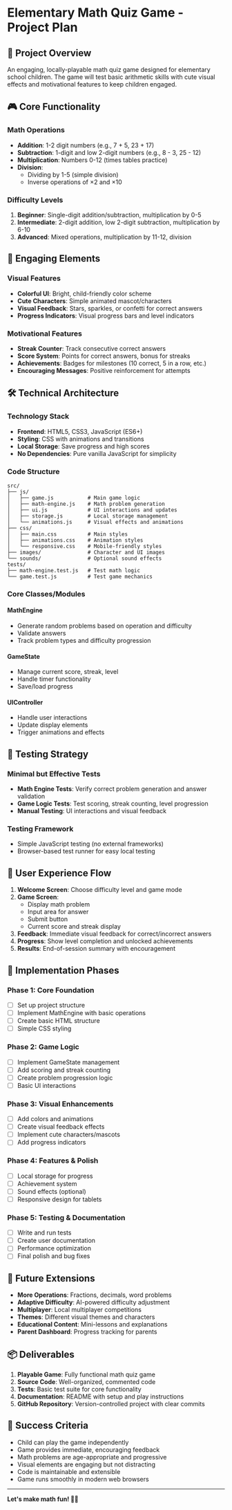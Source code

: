 # Elementary Math Quiz Game - Project Plan

## 🎯 Project Overview

An engaging, locally-playable math quiz game designed for elementary school children. The game will test basic arithmetic skills with cute visual effects and motivational features to keep children engaged.

## 🎮 Core Functionality

### Math Operations
- **Addition**: 1-2 digit numbers (e.g., 7 + 5, 23 + 17)
- **Subtraction**: 1-digit and low 2-digit numbers (e.g., 8 - 3, 25 - 12)
- **Multiplication**: Numbers 0-12 (times tables practice)
- **Division**: 
  - Dividing by 1-5 (simple division)
  - Inverse operations of ×2 and ×10

### Difficulty Levels
1. **Beginner**: Single-digit addition/subtraction, multiplication by 0-5
2. **Intermediate**: 2-digit addition, low 2-digit subtraction, multiplication by 6-10
3. **Advanced**: Mixed operations, multiplication by 11-12, division

## 🎨 Engaging Elements

### Visual Features
- **Colorful UI**: Bright, child-friendly color scheme
- **Cute Characters**: Simple animated mascot/characters
- **Visual Feedback**: Stars, sparkles, or confetti for correct answers
- **Progress Indicators**: Visual progress bars and level indicators

### Motivational Features
- **Streak Counter**: Track consecutive correct answers
- **Score System**: Points for correct answers, bonus for streaks
- **Achievements**: Badges for milestones (10 correct, 5 in a row, etc.)
- **Encouraging Messages**: Positive reinforcement for attempts

## 🛠 Technical Architecture

### Technology Stack
- **Frontend**: HTML5, CSS3, JavaScript (ES6+)
- **Styling**: CSS with animations and transitions
- **Local Storage**: Save progress and high scores
- **No Dependencies**: Pure vanilla JavaScript for simplicity

### Code Structure
```
src/
├── js/
│   ├── game.js           # Main game logic
│   ├── math-engine.js    # Math problem generation
│   ├── ui.js             # UI interactions and updates
│   ├── storage.js        # Local storage management
│   └── animations.js     # Visual effects and animations
├── css/
│   ├── main.css          # Main styles
│   ├── animations.css    # Animation styles
│   └── responsive.css    # Mobile-friendly styles
├── images/               # Character and UI images
└── sounds/               # Optional sound effects
tests/
├── math-engine.test.js   # Test math logic
└── game.test.js          # Test game mechanics
```

### Core Classes/Modules

#### MathEngine
- Generate random problems based on operation and difficulty
- Validate answers
- Track problem types and difficulty progression

#### GameState
- Manage current score, streak, level
- Handle timer functionality
- Save/load progress

#### UIController
- Handle user interactions
- Update display elements
- Trigger animations and effects

## 🧪 Testing Strategy

### Minimal but Effective Tests
- **Math Engine Tests**: Verify correct problem generation and answer validation
- **Game Logic Tests**: Test scoring, streak counting, level progression
- **Manual Testing**: UI interactions and visual feedback

### Testing Framework
- Simple JavaScript testing (no external frameworks)
- Browser-based test runner for easy local testing

## 📱 User Experience Flow

1. **Welcome Screen**: Choose difficulty level and game mode
2. **Game Screen**: 
   - Display math problem
   - Input area for answer
   - Submit button
   - Current score and streak display
3. **Feedback**: Immediate visual feedback for correct/incorrect answers
4. **Progress**: Show level completion and unlocked achievements
5. **Results**: End-of-session summary with encouragement

## 🎯 Implementation Phases

### Phase 1: Core Foundation
- [ ] Set up project structure
- [ ] Implement MathEngine with basic operations
- [ ] Create basic HTML structure
- [ ] Simple CSS styling

### Phase 2: Game Logic
- [ ] Implement GameState management
- [ ] Add scoring and streak counting
- [ ] Create problem progression logic
- [ ] Basic UI interactions

### Phase 3: Visual Enhancements
- [ ] Add colors and animations
- [ ] Create visual feedback effects
- [ ] Implement cute characters/mascots
- [ ] Add progress indicators

### Phase 4: Features & Polish
- [ ] Local storage for progress
- [ ] Achievement system
- [ ] Sound effects (optional)
- [ ] Responsive design for tablets

### Phase 5: Testing & Documentation
- [ ] Write and run tests
- [ ] Create user documentation
- [ ] Performance optimization
- [ ] Final polish and bug fixes

## 🚀 Future Extensions

- **More Operations**: Fractions, decimals, word problems
- **Adaptive Difficulty**: AI-powered difficulty adjustment
- **Multiplayer**: Local multiplayer competitions
- **Themes**: Different visual themes and characters
- **Educational Content**: Mini-lessons and explanations
- **Parent Dashboard**: Progress tracking for parents

## 📦 Deliverables

1. **Playable Game**: Fully functional math quiz game
2. **Source Code**: Well-organized, commented code
3. **Tests**: Basic test suite for core functionality
4. **Documentation**: README with setup and play instructions
5. **GitHub Repository**: Version-controlled project with clear commits

## 🎉 Success Criteria

- Child can play the game independently
- Game provides immediate, encouraging feedback
- Math problems are age-appropriate and progressive
- Visual elements are engaging but not distracting
- Code is maintainable and extensible
- Game runs smoothly in modern web browsers

---

**Let's make math fun! 🔢✨**
